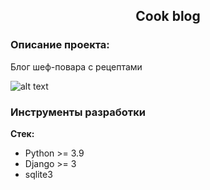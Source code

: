 <h2 align="center">Cook blog</h2>



### Описание проекта:
Блог шеф-повара с рецептами


![alt text](screenshots/cook_blog1.png)



### Инструменты разработки

**Стек:**
- Python >= 3.9
- Django >= 3
- sqlite3
